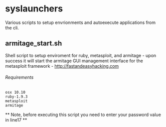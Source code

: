 # syslaunchers
Various scripts to setup envrionments and autoexecute applications from the cli.

## armitage_start.sh
Shell script to setup enviroment for ruby, metasploit, and armitage - upon success it will start the armitage GUI management interface for the metasploit framework - http://fastandeasyhacking.com

###### Requirements
```
osx 10.10
ruby-1.9.3
metasploit
armitage
```
** Note, before executing this script you need to enter your password value in line17 ** 
